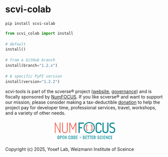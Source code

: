 # scvi-colab

```bash
pip install scvi-colab
```

```python
from scvi_colab import install

# default
install()

# from a GitHub branch
install(branch="1.2.x")

# A specific PyPI version
install(version="1.2.2")
```

scvi-tools is part of the scverse® project ([website](https://scverse.org),
[governance](https://scverse.org/about/roles)) and is fiscally sponsored by [NumFOCUS](https://numfocus.org/).
If you like scverse® and want to support our mission,
please consider making a tax-deductible [donation](https://numfocus.org/donate-to-scverse)
to help the project pay for developer time, professional services, travel, workshops,
and a variety of other needs.

<!-- markdownlint-disable MD033 -->

<div align="center">
<a href="https://numfocus.org/project/scverse">
  <img
    src="https://raw.githubusercontent.com/numfocus/templates/master/images/numfocus-logo.png"
    width="200"
  >
</a>
</div>
<!-- markdownlint-enable MD033 -->

Copyright (c) 2025, Yosef Lab, Weizmann Institute of Sceince
